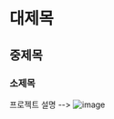 # 대제목
## 중제목
### 소제목

프로젝트 설명 -->
![image](https://github.com/2024-SMHRD-IS-BigData-1/TravelBuddy/assets/164438608/806d98cf-4252-439c-8449-ae70090b1ab9)
